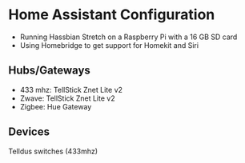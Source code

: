 # Home Assistant Configuration
* Running Hassbian Stretch on a Raspberry Pi with a 16 GB SD card
* Using Homebridge to get support for Homekit and Siri

## Hubs/Gateways
* 433 mhz: TellStick Znet Lite v2
* Zwave: TellStick Znet Lite v2
* Zigbee: Hue Gateway

## Devices
Telldus switches (433mhz)